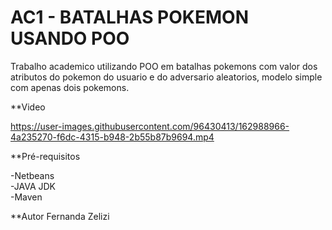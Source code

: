 # AC1 - BATALHAS POKEMON USANDO POO

Trabalho academico utilizando POO em batalhas pokemons com valor dos atributos do pokemon do usuario e do adversario aleatorios, modelo simple com apenas dois pokemons.




**Video  

https://user-images.githubusercontent.com/96430413/162988966-4a235270-f6dc-4315-b948-2b55b87b9694.mp4




**Pré-requisitos

-Netbeans <br>
-JAVA JDK <br>
-Maven

**Autor
Fernanda Zelizi

